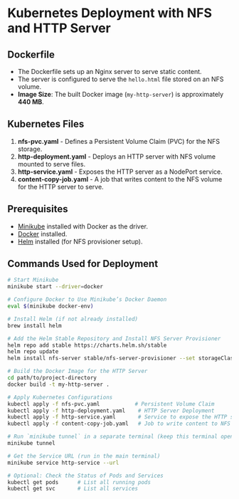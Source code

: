 # Kubernetes Deployment with NFS and HTTP Server

## Dockerfile

- The Dockerfile sets up an Nginx server to serve static content.
- The server is configured to serve the `hello.html` file stored on an NFS volume.
- **Image Size**: The built Docker image (`my-http-server`) is approximately **440 MB**.


## Kubernetes Files
1. **nfs-pvc.yaml** - Defines a Persistent Volume Claim (PVC) for the NFS storage.
2. **http-deployment.yaml** - Deploys an HTTP server with NFS volume mounted to serve files.
3. **http-service.yaml** - Exposes the HTTP server as a NodePort service.
4. **content-copy-job.yaml** - A job that writes content to the NFS volume for the HTTP server to serve.

## Prerequisites

- [Minikube](https://minikube.sigs.k8s.io/docs/start/) installed with Docker as the driver.
- [Docker](https://docs.docker.com/get-docker/) installed.
- [Helm](https://helm.sh/docs/intro/install/) installed (for NFS provisioner setup).
  
## Commands Used for Deployment

```bash
# Start Minikube
minikube start --driver=docker

# Configure Docker to Use Minikube’s Docker Daemon
eval $(minikube docker-env)

# Install Helm (if not already installed)
brew install helm

# Add the Helm Stable Repository and Install NFS Server Provisioner
helm repo add stable https://charts.helm.sh/stable
helm repo update
helm install nfs-server stable/nfs-server-provisioner --set storageClass.name=nfs-storage

# Build the Docker Image for the HTTP Server
cd path/to/project-directory
docker build -t my-http-server .

# Apply Kubernetes Configurations
kubectl apply -f nfs-pvc.yaml           # Persistent Volume Claim
kubectl apply -f http-deployment.yaml    # HTTP Server Deployment
kubectl apply -f http-service.yaml       # Service to expose the HTTP server
kubectl apply -f content-copy-job.yaml   # Job to write content to NFS volume

# Run `minikube tunnel` in a separate terminal (keep this terminal open)
minikube tunnel

# Get the Service URL (run in the main terminal)
minikube service http-service --url

# Optional: Check the Status of Pods and Services
kubectl get pods      # List all running pods
kubectl get svc       # List all services

